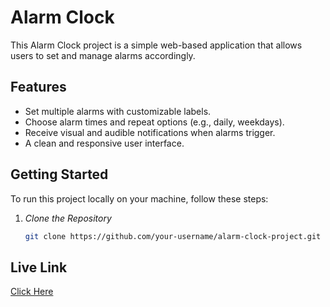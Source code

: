 # Alarm Clock 

This Alarm Clock project is a simple web-based application that allows users to set and manage alarms accordingly.

## Features

- Set multiple alarms with customizable labels.
- Choose alarm times and repeat options (e.g., daily, weekdays).
- Receive visual and audible notifications when alarms trigger.
- A clean and responsive user interface.

## Getting Started

To run this project locally on your machine, follow these steps:

1. *Clone the Repository*

   ```bash
   git clone https://github.com/your-username/alarm-clock-project.git

## Live Link

 [Click Here](https://alarm-clock-cyan.vercel.app/)
